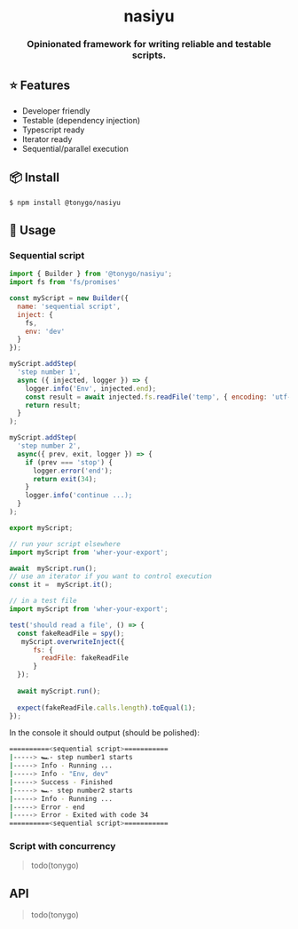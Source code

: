 <h1 align="center">nasiyu</h1>
<h3 align="center">Opinionated framework for writing reliable and testable scripts.</h3>

## ⭐️ Features
- Developer friendly
- Testable (dependency injection)
- Typescript ready
- Iterator ready
- Sequential/parallel execution 

## 📦 Install

```bash
$ npm install @tonygo/nasiyu
```

## 🧰 Usage

### Sequential script

```js
import { Builder } from '@tonygo/nasiyu';
import fs from 'fs/promises'

const myScript = new Builder({
  name: 'sequential script',
  inject: {
    fs,
    env: 'dev'
  }
});

myScript.addStep(
  'step number 1',
  async ({ injected, logger }) => {
    logger.info('Env', injected.end);
    const result = await injected.fs.readFile('temp', { encoding: 'utf-8' });
    return result;
  }
);

myScript.addStep(
  'step number 2',
  async({ prev, exit, logger }) => {
    if (prev === 'stop') {
      logger.error('end');
      return exit(34);
    }
    logger.info('continue ...);
  }
);

export myScript;
```

```js
// run your script elsewhere
import myScript from 'wher-your-export';

await  myScript.run();
// use an iterator if you want to control execution
const it =  myScript.it();
```

```js
// in a test file
import myScript from 'wher-your-export';

test('should read a file', () => {
  const fakeReadFile = spy();
   myScript.overwriteInject({
      fs: {
        readFile: fakeReadFile
      }
  });
  
  await myScript.run();
  
  expect(fakeReadFile.calls.length).toEqual(1);
});
```

In the console it should output (should be polished):

```bash
==========<sequential script>===========
|-----> 🏎- step number1 starts
|-----> Info - Running ...
|-----> Info - "Env, dev"
|-----> Success - Finished
|-----> 🏎- step number2 starts
|-----> Info - Running ...
|-----> Error - end 
|-----> Error - Exited with code 34 
==========<sequential script>===========
```

### Script with concurrency 

> todo(tonygo)

## API

> todo(tonygo)
